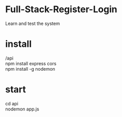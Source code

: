 # Full-Stack-Register-Login
Learn and test the system 

# install
/api \
npm install express cors \
npm install -g nodemon 

# start
cd api \
nodemon app.js 
